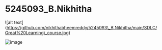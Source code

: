 # 5245093\_B.Nikhitha



!\[alt text](https://github.com/nikhithabheemreddy/5245093\_B.Nikhitha/main/SDLC/Great%20Learning\_course.jpg)



<img src="https://github.com/nikhithabheemreddy/5245093\_B.Nikhitha/main/SDLC/Great%20Learning\_course.jpg" alt="image">





